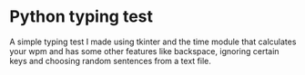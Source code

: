 <h1>Python typing test</h1>
A simple typing test I made using tkinter and the time module that calculates your wpm and has some other features like backspace, ignoring certain keys and choosing random sentences from a text file.
